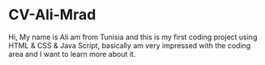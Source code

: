 # CV-Ali-Mrad
Hi, My name is Ali am from Tunisia and this is my first coding project using HTML & CSS & Java Script, basically am very impressed with the coding area and I want to learn more about it.
